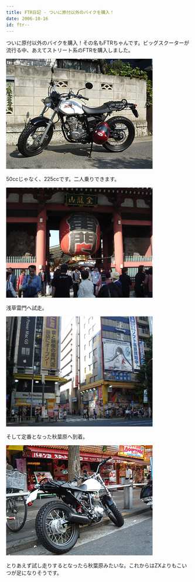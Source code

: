 ```yaml
---
title: FTR日記 - ついに原付以外のバイクを購入！
date: 2006-10-16
id: ftr--
---
```



<p class="sentence spacing10">ついに原付以外のバイクを購入！その名もFTRちゃんです。ビッグスクーターが流行る中、あえてストリート系のFTRを購入しました。</p>
<div class="center spacing"><img src="/photo/diary/2006.10.16_1.jpg" alt=""></div>
<p class="sentence spacing10">50ccじゃなく、225ccです。二人乗りできます。</p>
<div class="center spacing"><img src="/photo/diary/2006.10.16_2.jpg" alt=""></div>
<p class="sentence spacing10">浅草雷門へ試走。</p>
<div class="center spacing"><img src="/photo/diary/2006.10.16_3.jpg" alt=""></div>
<p class="sentence spacing10">そして定番となった秋葉原へ到着。</p>
<div class="center spacing"><img src="/photo/diary/2006.10.16_4.jpg" alt=""></div>
<p class="sentence">とりあえず試し走りするとなったら秋葉原みたいな。これからはZXよりもこいつが足になりそうです。</p>
